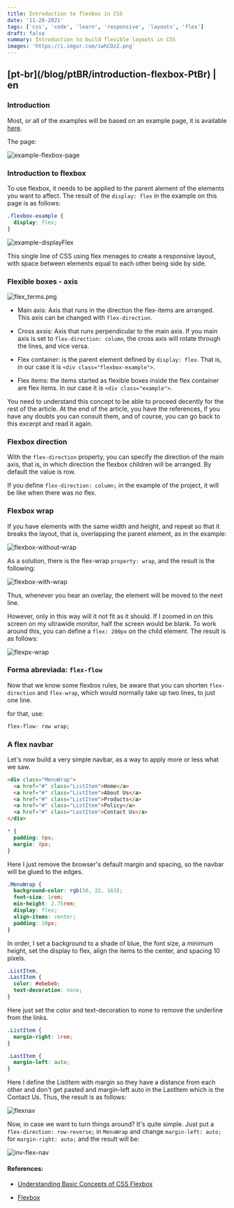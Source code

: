 ```yaml
---
title: Introduction to flexbox in CSS
date: '11-28-2021'
tags: ['css', 'code', 'learn', 'responsive', 'layouts', 'flex']
draft: false
summary: Introduction to build flexible layouts in CSS
images: 'https://i.imgur.com/iwhCOzZ.png'
---
```


<h2>[pt-br](/blog/ptBR/introduction-flexbox-PtBr) | en</h2>

### Introduction

Most, or all of the examples will be based on an example page, it is available [here](https://gist.github.com/vit0rr/7409ea0efdf47b56728e7125a2644cb1).

The page:

![example-flexbox-page](https://i.imgur.com/CVBWOTS.png)

### Introduction to flexbox

To use flexbox, it needs to be applied to the parent alement of the elements you want to affect. The result of the `display: flex` in the example on this page is as follows:

```css
.flexbox-example {
  display: flex;
}
```

![example-displayFlex](https://i.imgur.com/OnUZvoM.png)

This single line of CSS using flex menages to create a responsive layout, with space between elements equal to each other being side by side.

### Flexible boxes - axis

![flex_terms.png](https://i.imgur.com/upLbBGL.png)

- Main axis: Axis that runs in the direction the flex-items are arranged. This axis can be changed with `flex-direction`.

- Cross axsis: Axis that runs perpendicular to the main axis. If you main axis is set to `flex-direction: column`, the cross axis will rotate through the lines, and vice versa.

- Flex container: is the parent element defined by `display: flex`. That is, in our case it is `<div class="flexbox-example">`.

- Flex items: the items started as flexible boxes inside the flex container are flex items. In our case it is `<div class="example">`.

You need to understand this concept to be able to proceed decently for the rest of the article. At the end of the article, you have the references, if you have any doubts you can consult them, and of course, you can go back to this excerpt and read it again.

### Flexbox direction

With the `flex-direction` property, you can specify the direction of the main axis, that is, in which direction the flexbox children will be arranged. By default the value is row.

If you define `flex-direction: column;` in the example of the project, it will be like when there was no flex.

### Flexbox wrap

If you have elements with the same width and height, and repeat so that it breaks the layout, that is, overlapping the parent element, as in the example:

![flexbox-without-wrap](https://i.imgur.com/CoFHmht.png)

As a solution, there is the flex-wrap `property: wrap`, and the result is the following:

![flexbox-with-wrap](https://i.imgur.com/QEriUvf.png)

Thus, whenever you hear an overlay, the element will be moved to the next line.

However, only in this way will it not fit as it should. If I zoomed in on this screen on my ultrawide monitor, half the screen would be blank. To work around this, you can define a `flex: 200px` on the child element. The result is as follows:

![flexpx-wrap](https://i.imgur.com/QrM6GSz.png)

### Forma abreviada: `flex-flow`

Now that we know some flexbox rules, be aware that you can shorten `flex-direction` and `flex-wrap`, which would normally take up two lines, to just one line.

for that, use:

```css
flex-flow: row wrap;
```

### A flex navbar

Let's now build a very simple navbar, as a way to apply more or less what we saw.

```html
<div class="MenuWrap">
  <a href="#" class="ListItem">Home</a>
  <a href="#" class="ListItem">About Us</a>
  <a href="#" class="ListItem">Products</a>
  <a href="#" class="ListItem">Policy</a>
  <a href="#" class="LastItem">Contact Us</a>
</div>
```

```css
* {
  padding: 0px;
  margin: 0px;
}
```

Here I just remove the browser's default margin and spacing, so the navbar will be glued to the edges.

```css
.MenuWrap {
  background-color: rgb(30, 32, 163);
  font-size: 1rem;
  min-height: 2.75rem;
  display: flex;
  align-items: center;
  padding: 10px;
}
```

In order, I set a background to a shade of blue, the font size, a minimum height, set the display to flex, align the items to the center, and spacing 10 pixels.

```css
.ListItem,
.LastItem {
  color: #ebebeb;
  text-decoration: none;
}
```

Here just set the color and text-decoration to none to remove the underline from the links.

```css
.ListItem {
  margin-right: 1rem;
}

.LastItem {
  margin-left: auto;
}
```

Here I define the ListItem with margin so they have a distance from each other and don't get pasted and margin-left auto in the LastItem which is the Contact Us. Thus, the result is as follows:

![flexnav](https://i.imgur.com/CkZifvk.png)

Now, in case we want to turn things around? It's quite simple. Just put a `flex-direction: row-reverse;` in `MenuWrap` and change `margin-left: auto;` for `margin-right: auto;` and the result will be:

![inv-flex-nav](https://i.imgur.com/P6ZxJCt.png)

#### References:

- [Understanding Basic Concepts of CSS Flexbox](https://codeburst.io/understanding-basic-concepts-of-css-flexbox-ffa657dc39c1)

- [Flexbox](https://developer.mozilla.org/pt-BR/docs/Learn/CSS/CSS_layout/Flexbox)
